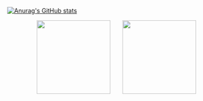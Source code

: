 [![Anurag's GitHub stats](https://github-readme-stats.vercel.app/api?username=DcoagtApp)](https://github.com/anuraghazra/github-readme-stats)
<div align="center">
<span>  </span>
<img height="170px" src="https://github-readme-stats.vercel.app/api?username=DcoagtApp" /><span>  </span><img height="170px" src="https://github-readme-stats.vercel.app/api/top-langs/?username=DcoagtApp&layout=compact&langs_count=8" />
<span>  </span>
</div>
